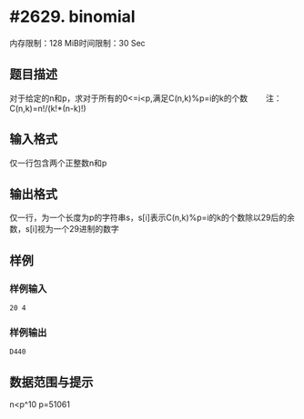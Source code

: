 # #2629. binomial

内存限制：128 MiB时间限制：30 Sec

## 题目描述

对于给定的n和p，求对于所有的0<=i<p,满足C(n,k)%p=i的k的个数
　　注：C(n,k)=n!/(k!*(n-k)!)

## 输入格式

仅一行包含两个正整数n和p

## 输出格式

仅一行，为一个长度为p的字符串s，s[i]表示C(n,k)%p=i的k的个数除以29后的余数，s[i]视为一个29进制的数字

## 样例

### 样例输入

    
    20 4
    
    
    

### 样例输出

    
    D440
    
    

## 数据范围与提示

n<p^10 p=51061
